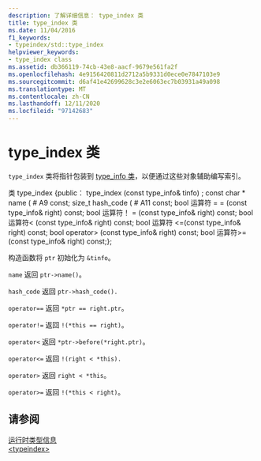 ```yaml
---
description: 了解详细信息： type_index 类
title: type_index 类
ms.date: 11/04/2016
f1_keywords:
- typeindex/std::type_index
helpviewer_keywords:
- type_index class
ms.assetid: db366119-74cb-43e8-aacf-9679e561fa2f
ms.openlocfilehash: 4e9156420811d2712a5b9331d0ece0e7847103e9
ms.sourcegitcommit: d6af41e42699628c3e2e6063ec7b03931a49a098
ms.translationtype: MT
ms.contentlocale: zh-CN
ms.lasthandoff: 12/11/2020
ms.locfileid: "97142683"
---
```

# <a name="type_index-class"></a>type_index 类

`type_index` 类将指针包装到 [type_info 类](../cpp/type-info-class.md)，以便通过这些对象辅助编写索引。

类 type_index {public： type_index (const type_info& tinfo) ; const char * name ( # A9 const; size_t hash_code ( # A11 const; bool 运算符 = = (const type_info& right) const; bool 运算符！ = (const type_info& right) const; bool 运算符< (const type_info& right) const; bool 运算符 \<=(const type_info& right) const;
   bool operator> (const type_info& right) const; bool 运算符>= (const type_info& right) const;};

构造函数将 `ptr` 初始化为 `&tinfo`。

`name` 返回 `ptr->name()`。

`hash_code` 返回 `ptr->hash_code().`

`operator==` 返回 `*ptr == right.ptr`。

`operator!=` 返回 `!(*this == right)`。

`operator<` 返回 `*ptr->before(*right.ptr)`。

`operator<=` 返回 `!(right < *this).`

`operator>` 返回 `right < *this`。

`operator>=` 返回 `!(*this < right)`。

## <a name="see-also"></a>请参阅

[运行时类型信息](../cpp/run-time-type-information.md)\
[\<typeindex>](../standard-library/typeindex.md)
